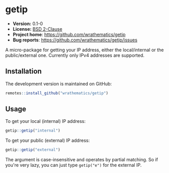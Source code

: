 # getip 

* **Version:** 0.1-0
* **License:** [BSD 2-Clause](https://opensource.org/licenses/BSD-2-Clause)
* **Project home**: https://github.com/wrathematics/getip
* **Bug reports**: https://github.com/wrathematics/getip/issues


A micro-package for getting your IP address, either the local/internal or the public/external one. Currently only IPv4 addresses are supported.



## Installation

<!--
You can install the stable version from CRAN using the usual `install.packages()

```r
install.packages("getip")
``` -->

The development version is maintained on GitHub:

```r
remotes::install_github("wrathematics/getip")
```



## Usage

To get your local (internal) IP address:

```r
getip::getip("internal")
```

To get your public (external) IP address:

```r
getip::getip("external")
```

The argument is case-insensitive and operates by partial matching. So if you're very lazy, you can just type `getip("e")` for the external IP.
